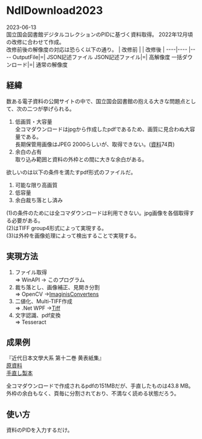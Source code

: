 # NdlDownload2023

2023-06-13  
国立国会図書館デジタルコレクションのPIDに基づく資料取得。
2022年12月頃の改修に合わせて作成。  
改修前後の解像度の対応は恐らく以下の通り。
| 改修前 | | 改修後 |
----|---- |---- 
OutputFile|=| JSON記述ファイル
JSON記述ファイル|=| 高解像度
一括ダウンロード|=| 通常の解像度

## 経緯
数ある電子資料の公開サイトの中で、国立国会図書館の抱える大きな問題点として、次の二つが挙げられる。  
1. 低画質・大容量  
全コマダウンロードはjpgから作成したpdfであるため、画質に見合わぬ大容量である。  
長期保管用画像はJPEG 2000らしいが、取得できない。([資料](https://www.ndl.go.jp/jp/library/training/remote/pdf/siryo_remote_digi_basic_2019.pdf)74頁)  
2. 余白の占有  
取り込み範囲と資料の外枠との間に大きな余白がある。

欲しいのは以下の条件を満たすpdf形式のファイルだ。
1. 可能な限り高画質
2. 低容量
3. 余白裁ち落とし済み

(1)の条件のためには全コマダウンロードは利用できない。jpg画像を各個取得する必要がある。  
(2)はTIFF group4形式によって実現する。  
(3)は外枠を画像処理によって検出することで実現する。

## 実現方法
1. ファイル取得  
⇒ WinAPI → このプログラム
2. 裁ち落とし、画像補正、見開き分割  
⇒ OpenCV →[ImaginisConvertens](https://github.com/BithreenGirlen/ImaginisConvertens)
3. 二値化、Multi-TIFF作成  
⇒ .Net WPF →[Tiff](https://github.com/BithreenGirlen/Tiff)
4. 文字認識、pdf変換  
⇒ Tesseract

## 成果例
『近代日本文學大系 第十二巻 黄表紙集』  
[原資料](https://dl.ndl.go.jp/pid/1883416)  
[手直し製本](https://cloud.mail.ru/public/bCEY/irWJWE9nS)

全コマダウンロードで作成されるpdfの151MBだが、手直したものは43.8 MB。  
外枠の余白もなく、頁毎に分割されており、不満なく読める状態だろう。

## 使い方

資料のPIDを入力するだけ。
